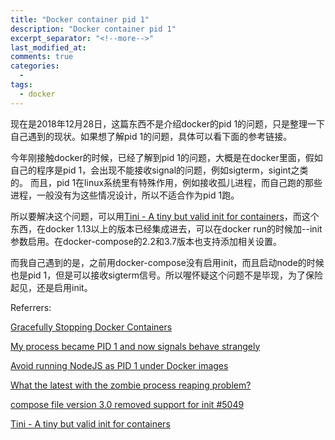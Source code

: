 ```yaml
---
title: "Docker container pid 1"
description: "Docker container pid 1"
excerpt_separator: "<!--more-->"
last_modified_at: 
comments: true
categories:
  -
tags:
  - docker
---
```


现在是2018年12月28日，这篇东西不是介绍docker的pid 1的问题，只是整理一下自己遇到的现状。如果想了解pid 1的问题，具体可以看下面的参考链接。

今年刚接触docker的时候，已经了解到pid 1的问题，大概是在docker里面，假如自己的程序是pid 1，会出现不能接收signal的问题，例如sigterm，sigint之类的。
而且，pid 1在linux系统里有特殊作用，例如接收孤儿进程，而自己跑的那些进程，一般没有为这些情况设计，所以不适合作为pid 1跑。

所以要解决这个问题，可以用<a target="_blank" href="https://github.com/krallin/tini">Tini - A tiny but valid init for containers</a>，而这个东西，在docker 1.13以上的版本已经集成进去，可以在docker run的时候加--init参数启用。在docker-compose的2.2和3.7版本也支持添加相关设置。

而我自己遇到的是，之前用docker-compose没有启用init，而且启动node的时候也是pid 1，但是可以接收sigterm信号。所以喔怀疑这个问题不是毕现，为了保险起见，还是启用init。



Referrers:

<site><a target="_blank" href="https://www.ctl.io/developers/blog/post/gracefully-stopping-docker-containers/">Gracefully Stopping Docker Containers</a></site>

<site><a target="_blank" href="https://hackernoon.com/my-process-became-pid-1-and-now-signals-behave-strangely-b05c52cc551c">My process became PID 1 and now signals behave strangely</a></site>

<site><a target="_blank" href="https://www.elastic.io/nodejs-as-pid-1-under-docker-images/">Avoid running NodeJS as PID 1 under Docker images</a></site>

<site><a target="_blank" href="https://forums.docker.com/t/what-the-latest-with-the-zombie-process-reaping-problem/50758">What the latest with the zombie process reaping problem?</a></site>

<site><a target="_blank" href="https://github.com/docker/compose/issues/5049">compose file version 3.0 removed support for init #5049</a></site>

<site><a target="_blank" href="https://github.com/krallin/tini">Tini - A tiny but valid init for containers</a></site>
